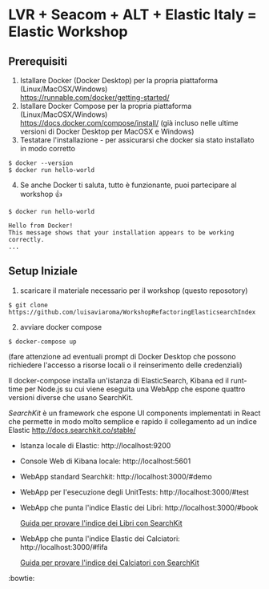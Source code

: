 

# LVR + Seacom + ALT + Elastic Italy = Elastic Workshop 

##  Prerequisiti

1. Istallare Docker (Docker Desktop) per la propria piattaforma (Linux/MacOSX/Windows)  
    https://runnable.com/docker/getting-started/
2. Istallare Docker Compose per la propria piattaforma (Linux/MacOSX/Windows)  
    https://docs.docker.com/compose/install/ (già incluso nelle ultime versioni di Docker Desktop per MacOSX e Windows)
3. Testatare l'installazione - per assicurarsi che docker sia stato installato in modo corretto
```
$ docker --version
$ docker run hello-world
```
4. Se anche Docker ti saluta, tutto è funzionante, puoi partecipare al workshop :+1:
```
$ docker run hello-world

Hello from Docker!
This message shows that your installation appears to be working correctly.
...
```

##  Setup Iniziale

1. scaricare il materiale necessario per il workshop (questo reposotory)
```
$ git clone https://github.com/luisaviaroma/WorkshopRefactoringElasticsearchIndex
```
2. avviare docker compose
```
$ docker-compose up
```
(fare attenzione ad eventuali prompt di Docker Desktop che possono richiedere l'accesso a risorse locali o il reinserimento delle credenziali)

Il docker-compose installa un'istanza di ElasticSearch, Kibana ed il runt-time per Node.js su cui viene eseguita una WebApp che espone
quattro versioni diverse che usano SearchKit.

*SearchKit* è un framework che espone UI components implementati in React che permette in modo molto semplice e rapido il collegamento ad un indice Elastic
http://docs.searchkit.co/stable/

- Istanza locale di Elastic: http://localhost:9200
- Console Web di Kibana locale: http://localhost:5601
- WebApp standard Searchkit: http://localhost:3000/#demo
- WebApp per l'esecuzione degli UnitTests: http://localhost:3000/#test
- WebApp che punta l'indice Elastic dei Libri: http://localhost:3000/#book

   [Guida per provare l'indice dei Libri con SearchKit](./README.books.md)
- WebApp che punta l'indice Elastic dei Calciatori: http://localhost:3000/#fifa

   [Guida per provare l'indice dei Calciatori con SearchKit](./README.fifa.md)


:bowtie:
